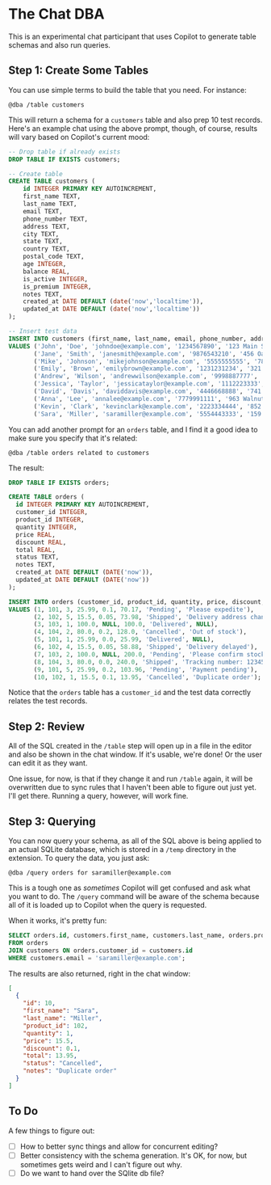 # The Chat DBA

This is an experimental chat participant that uses Copilot to generate table schemas and also run queries.

## Step 1: Create Some Tables

You can use simple terms to build the table that you need. For instance:

```
@dba /table customers
```

This will return a schema for a `customers` table and also prep 10 test records. Here's an example chat using the above prompt, though, of course, results will vary based on Copilot's current mood:

```sql
-- Drop table if already exists
DROP TABLE IF EXISTS customers;

-- Create table
CREATE TABLE customers (
    id INTEGER PRIMARY KEY AUTOINCREMENT,
    first_name TEXT,
    last_name TEXT,
    email TEXT,
    phone_number TEXT,
    address TEXT,
    city TEXT,
    state TEXT,
    country TEXT,
    postal_code TEXT,
    age INTEGER,
    balance REAL,
    is_active INTEGER,
    is_premium INTEGER,
    notes TEXT,
    created_at DATE DEFAULT (date('now','localtime')),
    updated_at DATE DEFAULT (date('now','localtime'))
);

-- Insert test data
INSERT INTO customers (first_name, last_name, email, phone_number, address, city, state, country, postal_code, age, balance, is_active, is_premium, notes)
VALUES ('John', 'Doe', 'johndoe@example.com', '1234567890', '123 Main St', 'New York', 'NY', 'USA', '10001', 30, 1000.50, 1, 1, 'Test note 1'),
       ('Jane', 'Smith', 'janesmith@example.com', '9876543210', '456 Oak St', 'Los Angeles', 'CA', 'USA', '90001', 25, 500.75, 1, 0, 'Test note 2'),
       ('Mike', 'Johnson', 'mikejohnson@example.com', '5555555555', '789 Maple Ave', 'Chicago', 'IL', 'USA', '60601', 35, 1500.25, 0, 1, 'Test note 3'),
       ('Emily', 'Brown', 'emilybrown@example.com', '1231231234', '321 Elm St', 'Houston', 'TX', 'USA', '77001', 28, 900.50, 1, 0, 'Test note 4'),
       ('Andrew', 'Wilson', 'andrewwilson@example.com', '9998887777', '654 Pine St', 'San Francisco', 'CA', 'USA', '94101', 32, 2000.75, 1, 1, 'Test note 5'),
       ('Jessica', 'Taylor', 'jessicataylor@example.com', '1112223333', '987 Cedar Ave', 'Boston', 'MA', 'USA', '02101', 27, 800.25, 0, 0, 'Test note 6'),
       ('David', 'Davis', 'daviddavis@example.com', '4446668888', '741 Oakwood St', 'Atlanta', 'GA', 'USA', '30301', 31, 1800.50, 1, 1, 'Test note 7'),
       ('Anna', 'Lee', 'annalee@example.com', '7779991111', '963 Walnut St', 'Seattle', 'WA', 'USA', '98101', 29, 700.75, 0, 0, 'Test note 8'),
       ('Kevin', 'Clark', 'kevinclark@example.com', '2223334444', '852 Birch Ave', 'Miami', 'FL', 'USA', '33101', 34, 1600.25, 0, 1, 'Test note 9'),
       ('Sara', 'Miller', 'saramiller@example.com', '5554443333', '159 Oakwood Ave', 'Dallas', 'TX', 'USA', '75201', 33, 1900.75, 1, 0, 'Test note 10');
```

You can add another prompt for an `orders` table, and I find it a good idea to make sure you specify that it's related:

```
@dba /table orders related to customers
```

The result:

```sql
DROP TABLE IF EXISTS orders;

CREATE TABLE orders (
  id INTEGER PRIMARY KEY AUTOINCREMENT,
  customer_id INTEGER,
  product_id INTEGER,
  quantity INTEGER,
  price REAL,
  discount REAL,
  total REAL,
  status TEXT,
  notes TEXT,
  created_at DATE DEFAULT (DATE('now')),
  updated_at DATE DEFAULT (DATE('now'))
);

INSERT INTO orders (customer_id, product_id, quantity, price, discount, total, status, notes)
VALUES (1, 101, 3, 25.99, 0.1, 70.17, 'Pending', 'Please expedite'),
       (2, 102, 5, 15.5, 0.05, 73.98, 'Shipped', 'Delivery address changed'),
       (3, 103, 1, 100.0, NULL, 100.0, 'Delivered', NULL),
       (4, 104, 2, 80.0, 0.2, 128.0, 'Cancelled', 'Out of stock'),
       (5, 101, 1, 25.99, 0.0, 25.99, 'Delivered', NULL),
       (6, 102, 4, 15.5, 0.05, 58.88, 'Shipped', 'Delivery delayed'),
       (7, 103, 2, 100.0, NULL, 200.0, 'Pending', 'Please confirm stock'),
       (8, 104, 3, 80.0, 0.0, 240.0, 'Shipped', 'Tracking number: 123456789'),
       (9, 101, 5, 25.99, 0.2, 103.96, 'Pending', 'Payment pending'),
       (10, 102, 1, 15.5, 0.1, 13.95, 'Cancelled', 'Duplicate order');
```

Notice that the `orders` table has a `customer_id` and the test data correctly relates the test records.

## Step 2: Review

All of the SQL created in the `/table` step will open up in a file in the editor and also be shown in the chat window. If it's usable, we're done! Or the user can edit it as they want.

One issue, for now, is that if they change it and run `/table` again, it will be overwritten due to sync rules that I haven't been able to figure out just yet. I'll get there. Running a query, however, will work fine.

## Step 3: Querying

You can now query your schema, as all of the SQL above is being applied to an actual SQLite database, which is stored in a `/temp` directory in the extension. To query the data, you just ask:

```
@dba /query orders for saramiller@example.com
```

This is a tough one as _sometimes_ Copilot will get confused and ask what you want to do. The `/query` command will be aware of the schema because all of it is loaded up to Copilot when the query is requested.

When it works, it's pretty fun:

```sql
SELECT orders.id, customers.first_name, customers.last_name, orders.product_id, orders.quantity, orders.price, orders.discount, orders.total, orders.status, orders.notes
FROM orders
JOIN customers ON orders.customer_id = customers.id
WHERE customers.email = 'saramiller@example.com';
```

The results are also returned, right in the chat window:

```json
[
  {
    "id": 10,
    "first_name": "Sara",
    "last_name": "Miller",
    "product_id": 102,
    "quantity": 1,
    "price": 15.5,
    "discount": 0.1,
    "total": 13.95,
    "status": "Cancelled",
    "notes": "Duplicate order"
  }
]
```

## To Do

A few things to figure out:

- [ ] How to better sync things and allow for concurrent editing?
- [ ] Better consistency with the schema generation. It's OK, for now, but sometimes gets weird and I can't figure out why.
- [ ] Do we want to hand over the SQlite db file?
